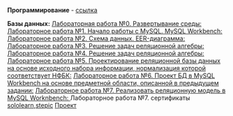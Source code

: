 **Программирование** - [ссылка](https://github.com/your-programming-repo)

**Базы данных:**
[Лабораторная работа №0. Развертывание среды:]([https://github.com/your-database-repo](https://drive.google.com/file/d/1Z1pEqo1ZHKiVHzlVhOZ_8yNTVb7QjUYD/view?usp=sharing))
[Лабораторное работа №1. Начало работы с MySQL. MySQL Workbench:]([https://github.com/your-database-repo](https://drive.google.com/file/d/1UfZj-C77AIUh_ybh2AxuzpJbCRGK-pmL/view?usp=sharing))
[Лабораторное работа №2. Схема данных. EER-диаграмма:]([https://github.com/your-database-repo](https://drive.google.com/file/d/1n7C7FjYVv8Wh2RdDKdQBpt953TM4vFqW/view?usp=sharing))
[Лабораторное работа №3. Решение задач реляционной алгебры:]([https://github.com/your-database-repo](https://docs.google.com/document/d/1TLP_aZXlxuJtgVj_h2GD-JYtnnL3a992aBmrMc9GoOw/edit?usp=sharing))
[Лабораторное работа №4. Решение задач реляционной алгебры: ]([https://github.com/your-database-repo](https://docs.google.com/document/d/1vxO11hGfHsFt_WdzjH3IW5sP61dRQadeX92ReboYHg0/edit?usp=sharing))
[Лабораторное работа №5. Проектирование реляционной базы данных на основе исходного набора информации, нормализация которой соответствует НФБК:]([https://github.com/your-database-repo](https://docs.google.com/document/d/1E8Sj7qaur1R4TLol8wqlkncatxvWKcTXGpHWp--daTQ/edit?usp=sharing)https://docs.google.com/document/d/1E8Sj7qaur1R4TLol8wqlkncatxvWKcTXGpHWp--daTQ/edit?usp=sharing)
[Лабораторное работа №6. Проект БД в MySQL Workbench на основе предметной области, описанной в предыдущем задании:]([https://github.com/your-database-repo](https://docs.google.com/document/d/1Kiy6UGNmXoS_QvMfI-lf0ldA0ACvN0j4FjgFRsmI57w/edit?usp=sharing)https://docs.google.com/document/d/1Kiy6UGNmXoS_QvMfI-lf0ldA0ACvN0j4FjgFRsmI57w/edit?usp=sharing)
[Лабораторное работа №7. Реализовать реляционную модель в MySQL Worknbench: ]([https://github.com/your-database-repo](https://docs.google.com/document/d/1-fLBzM3tKLSKaeqS6YUbyZmD_WHl3bgb9G_B61AdBtU/edit?usp=sharing))
Лабораторное работа №7. сертификаты [sololearn]( https://www.sololearn.com/certificates/CC-ZA73YJUU),[stepic](https://stepik.org/certificate/871eac760f68e6afc90ea069197b070a1a61fdd8.png?resolution=low)
[Проект]([https://github.com/your-programming-repo](https://docs.google.com/document/d/1GiA02POwlk900XOIiCGQ57X0IIdPtpvOI5JMsH0NuBs/edit?usp=sharing)https://docs.google.com/document/d/1GiA02POwlk900XOIiCGQ57X0IIdPtpvOI5JMsH0NuBs/edit?usp=sharing)
